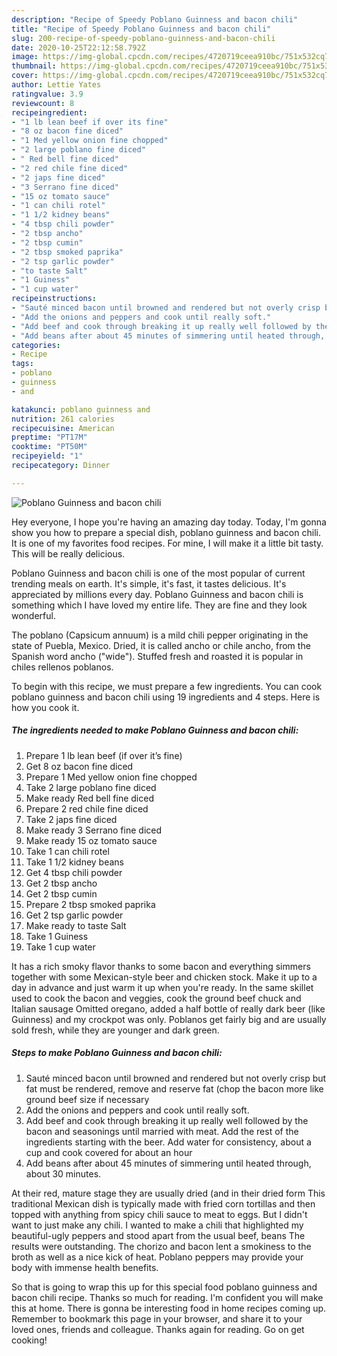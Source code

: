 ```yaml
---
description: "Recipe of Speedy Poblano Guinness and bacon chili"
title: "Recipe of Speedy Poblano Guinness and bacon chili"
slug: 200-recipe-of-speedy-poblano-guinness-and-bacon-chili
date: 2020-10-25T22:12:58.792Z
image: https://img-global.cpcdn.com/recipes/4720719ceea910bc/751x532cq70/poblano-guinness-and-bacon-chili-recipe-main-photo.jpg
thumbnail: https://img-global.cpcdn.com/recipes/4720719ceea910bc/751x532cq70/poblano-guinness-and-bacon-chili-recipe-main-photo.jpg
cover: https://img-global.cpcdn.com/recipes/4720719ceea910bc/751x532cq70/poblano-guinness-and-bacon-chili-recipe-main-photo.jpg
author: Lettie Yates
ratingvalue: 3.9
reviewcount: 8
recipeingredient:
- "1 lb lean beef if over its fine"
- "8 oz bacon fine diced"
- "1 Med yellow onion fine chopped"
- "2 large poblano fine diced"
- " Red bell fine diced"
- "2 red chile fine diced"
- "2 japs fine diced"
- "3 Serrano fine diced"
- "15 oz tomato sauce"
- "1 can chili rotel"
- "1 1/2 kidney beans"
- "4 tbsp chili powder"
- "2 tbsp ancho"
- "2 tbsp cumin"
- "2 tbsp smoked paprika"
- "2 tsp garlic powder"
- "to taste Salt"
- "1 Guiness"
- "1 cup water"
recipeinstructions:
- "Sauté minced bacon until browned and rendered but not overly crisp but fat must be rendered, remove and reserve fat (chop the bacon more like ground beef size if necessary"
- "Add the onions and peppers and cook until really soft."
- "Add beef and cook through breaking it up really well followed by the bacon and seasonings until married with meat. Add the rest of the ingredients starting with the beer. Add water for consistency, about a cup and cook covered for about an hour"
- "Add beans after about 45 minutes of simmering until heated through, about 30 minutes."
categories:
- Recipe
tags:
- poblano
- guinness
- and

katakunci: poblano guinness and 
nutrition: 261 calories
recipecuisine: American
preptime: "PT17M"
cooktime: "PT50M"
recipeyield: "1"
recipecategory: Dinner

---
```



![Poblano Guinness and bacon chili](https://img-global.cpcdn.com/recipes/4720719ceea910bc/751x532cq70/poblano-guinness-and-bacon-chili-recipe-main-photo.jpg)

Hey everyone, I hope you're having an amazing day today. Today, I'm gonna show you how to prepare a special dish, poblano guinness and bacon chili. It is one of my favorites food recipes. For mine, I will make it a little bit tasty. This will be really delicious.

Poblano Guinness and bacon chili is one of the most popular of current trending meals on earth. It's simple, it's fast, it tastes delicious. It's appreciated by millions every day. Poblano Guinness and bacon chili is something which I have loved my entire life. They are fine and they look wonderful.

The poblano (Capsicum annuum) is a mild chili pepper originating in the state of Puebla, Mexico. Dried, it is called ancho or chile ancho, from the Spanish word ancho (&#34;wide&#34;). Stuffed fresh and roasted it is popular in chiles rellenos poblanos.


To begin with this recipe, we must prepare a few ingredients. You can cook poblano guinness and bacon chili using 19 ingredients and 4 steps. Here is how you cook it.

<!--inarticleads1-->

##### The ingredients needed to make Poblano Guinness and bacon chili:

1. Prepare 1 lb lean beef (if over it’s fine)
1. Get 8 oz bacon fine diced
1. Prepare 1 Med yellow onion fine chopped
1. Take 2 large poblano fine diced
1. Make ready  Red bell fine diced
1. Prepare 2 red chile fine diced
1. Take 2 japs fine diced
1. Make ready 3 Serrano fine diced
1. Make ready 15 oz tomato sauce
1. Take 1 can chili rotel
1. Take 1 1/2 kidney beans
1. Get 4 tbsp chili powder
1. Get 2 tbsp ancho
1. Get 2 tbsp cumin
1. Prepare 2 tbsp smoked paprika
1. Get 2 tsp garlic powder
1. Make ready to taste Salt
1. Take 1 Guiness
1. Take 1 cup water


It has a rich smoky flavor thanks to some bacon and everything simmers together with some Mexican-style beer and chicken stock. Make it up to a day in advance and just warm it up when you&#39;re ready. In the same skillet used to cook the bacon and veggies, cook the ground beef chuck and Italian sausage Omitted oregano, added a half bottle of really dark beer (like Guinness) and my crockpot was only. Poblanos get fairly big and are usually sold fresh, while they are younger and dark green. 

<!--inarticleads2-->

##### Steps to make Poblano Guinness and bacon chili:

1. Sauté minced bacon until browned and rendered but not overly crisp but fat must be rendered, remove and reserve fat (chop the bacon more like ground beef size if necessary
1. Add the onions and peppers and cook until really soft.
1. Add beef and cook through breaking it up really well followed by the bacon and seasonings until married with meat. Add the rest of the ingredients starting with the beer. Add water for consistency, about a cup and cook covered for about an hour
1. Add beans after about 45 minutes of simmering until heated through, about 30 minutes.


At their red, mature stage they are usually dried (and in their dried form This traditional Mexican dish is typically made with fried corn tortillas and then topped with anything from spicy chili sauce to meat to eggs. But I didn&#39;t want to just make any chili. I wanted to make a chili that highlighted my beautiful-ugly peppers and stood apart from the usual beef, beans The results were outstanding. The chorizo and bacon lent a smokiness to the broth as well as a nice kick of heat. Poblano peppers may provide your body with immense health benefits. 

So that is going to wrap this up for this special food poblano guinness and bacon chili recipe. Thanks so much for reading. I'm confident you will make this at home. There is gonna be interesting food in home recipes coming up. Remember to bookmark this page in your browser, and share it to your loved ones, friends and colleague. Thanks again for reading. Go on get cooking!
